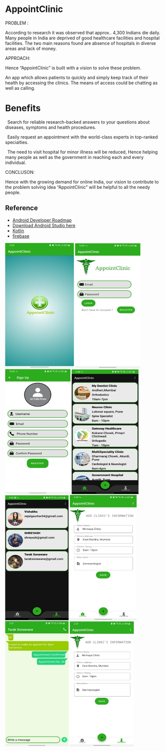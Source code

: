 ﻿# AppointClinic

PROBLEM :

According to research it was observed that  approx.. 4,300 Indians die daily.  Many people in India are deprived of good healthcare facilities and hospital facilities. The two main reasons found are absence of hospitals in diverse areas and lack of money.

APPROACH:

Hence “AppointClinic” is built with a vision to solve these problem.

An app which allows patients to quickly and simply keep track of their health by accessing the clinics. The means of access could be chatting as well as calling.

# Benefits
` `Search for reliable research-backed answers to your questions about  diseases, symptoms and health procedures. 

` `Easily request an appointment with the world-class experts in top-ranked specialties.

` `The need to visit hospital for minor illness will be reduced, Hence helping many people as well as the government in reaching each and every individual.

CONCLUSON:

Hence with the growing demand for online India, our  vision to contribute to the problem solving idea “AppointClinic” will be helpful to all the needy people.

## Reference

 - [Android Developer Roadmap](https://roadmap.sh/android)
 - [Download Android Studio here](https://developer.android.com/studio/)
 - [Kotlin](https://kotlinlang.org/)
 - [firebase](https://firebase.google.com/)

![](Aspose.Words.e6261de4-9c0d-4e7b-8be1-9c72d7154d38.001.jpeg)         ![](Aspose.Words.e6261de4-9c0d-4e7b-8be1-9c72d7154d38.002.jpeg)   ![](Aspose.Words.e6261de4-9c0d-4e7b-8be1-9c72d7154d38.003.jpeg)         ![](Aspose.Words.e6261de4-9c0d-4e7b-8be1-9c72d7154d38.004.jpeg)![](Aspose.Words.e6261de4-9c0d-4e7b-8be1-9c72d7154d38.005.jpeg)                         ![](Aspose.Words.e6261de4-9c0d-4e7b-8be1-9c72d7154d38.006.jpeg)![](Aspose.Words.e6261de4-9c0d-4e7b-8be1-9c72d7154d38.007.jpeg)                ![](Aspose.Words.e6261de4-9c0d-4e7b-8be1-9c72d7154d38.008.jpeg)


